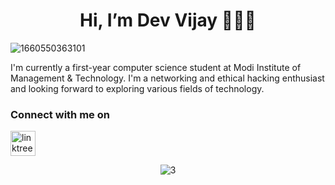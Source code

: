 <div align="center"> <h1> Hi, I’m Dev Vijay 👨🏻‍💻 </h1> </div>

![1660550363101](https://user-images.githubusercontent.com/106962581/184598613-8b6a065b-a77f-4293-9f88-515cd1026b42.jpg)

I'm currently a first-year computer science student at Modi Institute of Management & Technology. I'm a networking and ethical hacking enthusiast and looking forward to exploring various fields of technology.

### Connect with me on 
<p align="left">
<a href="https://www.linkedin.com/in/dev-vijay-5775b7243/" target="blank"><img align="center" src="https://user-images.githubusercontent.com/106962581/181273842-b7db3193-c908-4eed-8007-d3a1d6e7d5e9.png" alt="linktree" height="40" width="40" /></a>
</p>

<div align="center">

![3](https://user-images.githubusercontent.com/106962581/185757410-003d08c5-6a71-4912-81eb-8f00171a50de.gif)

</div>
